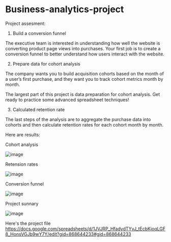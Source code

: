 # Business-analytics-project
Project assesment:

1. Build a conversion funnel

The executive team is interested in understanding how well the website is converting product page views into purchases. Your first job is to create a conversion funnel to better understand how users interact with the website.

2. Prepare data for cohort analysis

The company wants you to build acquisition cohorts based on the month of a user’s first purchase, and they want you to track cohort metrics month by month.

The largest part of this project is data preparation for cohort analysis. Get ready to practice some advanced spreadsheet techniques!

3. Calculated retention rate

The last steps of the analysis are to aggregate the purchase data into cohorts and then calculate retention rates for each cohort month by month.

Here are results:

Cohort analysis

![image](https://github.com/user-attachments/assets/7b327932-f5bc-4c0e-8f49-607827ce0c33)


Retension rates

![image](https://github.com/user-attachments/assets/c74a11d1-1383-4192-94d2-c959ad23fa82)


Conversion funnel

![image](https://github.com/user-attachments/assets/70cbd8c2-3b0a-45ec-9c0e-729cfa397499)


Project sunnary

![image](https://github.com/user-attachments/assets/3aef3f15-86c7-4fff-89bf-47b77ed54b5a)


Here's the project file
https://docs.google.com/spreadsheets/d/1JVJRP_HfadydTYvJ_tEcbKjoqLGF8_HonsVGJb9wY7Y/edit?gid=868644233#gid=868644233
